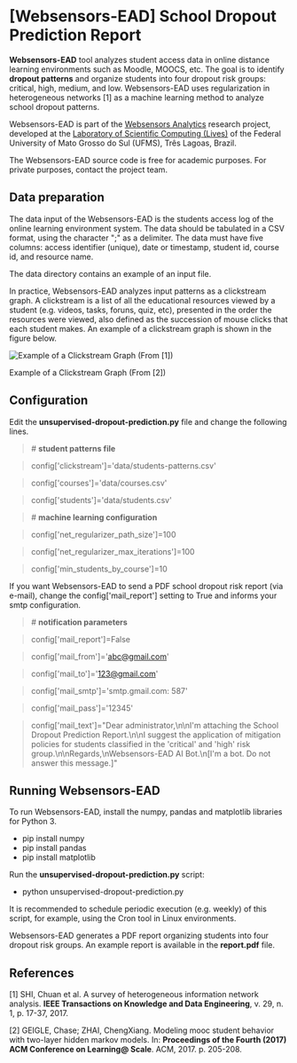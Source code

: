 # [Websensors-EAD] School Dropout Prediction Report

**Websensors-EAD** tool analyzes student access data in online distance learning environments such as Moodle, MOOCS, etc. The goal is to identify **dropout patterns** and organize students into four dropout risk groups: critical, high, medium, and low. Websensors-EAD uses regularization in heterogeneous networks [1] as a machine learning method to analyze school dropout patterns.

Websensors-EAD is part of the [Websensors Analytics](https://websensors.net.br) research project, developed at the [Laboratory of Scientific Computing (Lives)](http://lives.ufms.br) of the Federal University of Mato Grosso do Sul (UFMS), Três Lagoas, Brazil.

The Websensors-EAD source code is free for academic purposes. For private purposes, contact the project team.


## Data preparation

The data input of the Websensors-EAD is the students access log of the online learning environment system. The data should be tabulated in a CSV format, using the character ";" as a delimiter. The data must have five columns: access identifier (unique), date or timestamp, student id, course id, and resource name.

The data directory contains an example of an input file.

In practice, Websensors-EAD analyzes input patterns as a clickstream graph. A clickstream is a list of all the educational resources viewed by a student (e.g. videos, tasks, foruns, quiz, etc), presented in the order the resources were viewed, also defined as the succession of mouse clicks that each student makes. An example of a clickstream graph is shown in the figure below.

![Example of a Clickstream Graph (From [1])](https://i.imgur.com/HnJkMge.png)

Example of a Clickstream Graph (From [2])

## Configuration

Edit the **unsupervised-dropout-prediction.py** file and change the following lines.

> \# **student patterns file**

> config['clickstream']='data/students-patterns.csv'

> config['courses']='data/courses.csv'

> config['students']='data/students.csv'

> \# **machine learning configuration**

> config['net_regularizer_path_size']=100

> config['net_regularizer_max_iterations']=100

> config['min_students_by_course']=10

If you want Websensors-EAD to send a PDF school dropout risk report (via e-mail), change the config['mail_report'] setting to True and informs your smtp configuration.

> \# **notification parameters**

> config['mail_report']=False

> config['mail_from']='abc@gmail.com'

> config['mail_to']='123@gmail.com'

> config['mail_smtp']='smtp.gmail.com: 587'

> config['mail_pass']='12345'

> config['mail_text']="Dear administrator,\n\nI'm attaching the School Dropout Prediction Report.\n\nI suggest the application of mitigation policies for students classified in the 'critical' and 'high' risk group.\n\nRegards,\nWebsensors-EAD AI Bot.\n[I'm a bot. Do not answer this message.]"


## Running Websensors-EAD

To run Websensors-EAD, install the numpy, pandas and matplotlib libraries for Python 3.

* pip install numpy
* pip install pandas
* pip install matplotlib

Run the **unsupervised-dropout-prediction.py** script:

* python unsupervised-dropout-prediction.py

It is recommended to schedule periodic execution  (e.g. weekly) of this script, for example, using the Cron tool in Linux environments.

Websensors-EAD generates a PDF report organizing students into four dropout risk groups. An example report is available in the **report.pdf** file.

## References

[1] SHI, Chuan et al. A survey of heterogeneous information network analysis. **IEEE Transactions on Knowledge and Data Engineering**, v. 29, n. 1, p. 17-37, 2017.

[2] GEIGLE, Chase; ZHAI, ChengXiang. Modeling mooc student behavior with two-layer hidden markov models. In: **Proceedings of the Fourth (2017) ACM Conference on Learning@ Scale**. ACM, 2017. p. 205-208.
